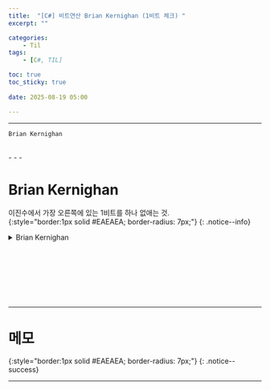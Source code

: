 ```yaml
---
title:  "[C#] 비트연산 Brian Kernighan (1비트 체크) "
excerpt: ""

categories:
    - Til
tags:
    - [C#, TIL]

toc: true
toc_sticky: true
 
date: 2025-08-19 05:00

---
```

- - -

`Brian Kernighan`

<br>
- - - 


# Brian Kernighan
이진수에서 가장 오른쪽에 있는 1비트를 하나 없애는 것.  
{:style="border:1px solid #EAEAEA; border-radius: 7px;"}
{: .notice--info}  

<details>
<summary>Brian Kernighan</summary>
<div class="notice--primary" markdown="1"> 

```c# 
int n = 12;         //string bin = Convert.ToString(n, 2);
int count = 0;

while (n>0)
{
    n &= (n - 1);
    count++;
}
```
- 12 (1**100**)   
- 11 (1**011**) &  = 1000(8)  
- n-1 는 n에서 **가장 오른쪽 1과 그 오른쪽 비트들을 반전**시킨다.  
- 그러므로 n & n-1 은 **가장 오른쪽 1이 사라진 값**이 된다.  
</div>
</details>



<br>

<br><br><br><br><br>
- - - 


# 메모
{:style="border:1px solid #EAEAEA; border-radius: 7px;"}
{: .notice--success}  

- - -